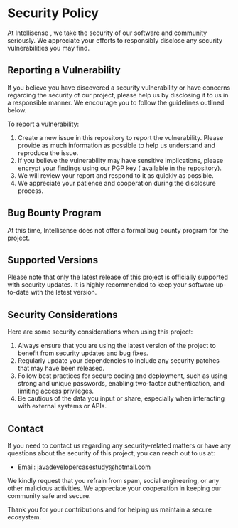# Security Policy

At Intellisense , we take the security of our software and community seriously. We appreciate your efforts
to responsibly disclose any security vulnerabilities you may find.

## Reporting a Vulnerability

If you believe you have discovered a security vulnerability or have concerns regarding the security of our project,
please help us by disclosing it to us in a responsible manner. We encourage you to follow the guidelines outlined below.

To report a vulnerability:

1. Create a new issue in this repository to report the vulnerability. Please provide as much information as possible to
   help us understand and reproduce the issue.
2. If you believe the vulnerability may have sensitive implications, please encrypt your findings using our PGP key (
   available in the repository).
3. We will review your report and respond to it as quickly as possible.
4. We appreciate your patience and cooperation during the disclosure process.

## Bug Bounty Program

At this time, Intellisense does not offer a formal bug bounty program for the project.

## Supported Versions

Please note that only the latest release of this project is officially supported with security updates. It is highly
recommended to keep your software up-to-date with the latest version.

## Security Considerations

Here are some security considerations when using this project:

1. Always ensure that you are using the latest version of the project to benefit from security updates and bug fixes.
2. Regularly update your dependencies to include any security patches that may have been released.
3. Follow best practices for secure coding and deployment, such as using strong and unique passwords, enabling
   two-factor authentication, and limiting access privileges.
4. Be cautious of the data you input or share, especially when interacting with external systems or APIs.

## Contact

If you need to contact us regarding any security-related matters or have any questions about the security of this
project, you can reach out to us at:

- Email: [javadevelopercasestudy@hotmail.com](mailto:javadevelopercasestudy@hotmail.com)

We kindly request that you refrain from spam, social engineering, or any other malicious activities. We appreciate your
cooperation in keeping our community safe and secure.

Thank you for your contributions and for helping us maintain a secure ecosystem.